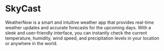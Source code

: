 # SkyCast
WeatherNow is a smart and intuitive weather app that provides real-time weather updates and accurate forecasts for the upcoming days. With a sleek and user-friendly interface, you can instantly check the current temperature, humidity, wind speed, and precipitation levels in your location or anywhere in the world.
